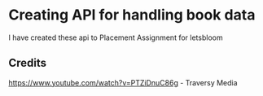 # Creating API for handling book data
I have created these api to 
Placement Assignment for letsbloom



## Credits
https://www.youtube.com/watch?v=PTZiDnuC86g - Traversy Media


